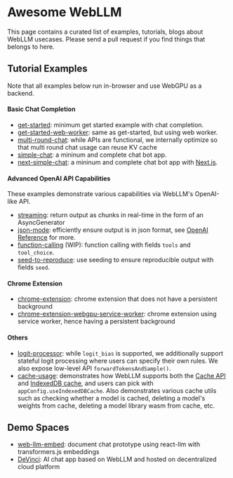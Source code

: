 # Awesome WebLLM

This page contains a curated list of examples, tutorials, blogs about WebLLM usecases.
Please send a pull request if you find things that belongs to here.

## Tutorial Examples

Note that all examples below run in-browser and use WebGPU as a backend.

#### Basic Chat Completion
- [get-started](get-started): minimum get started example with chat completion.
- [get-started-web-worker](get-started-web-worker): same as get-started, but using web worker.
- [multi-round-chat](multi-round-chat): while APIs are functional, we internally optimize so that multi round chat usage can reuse KV cache
- [simple-chat](simple-chat): a mininum and complete chat bot app.
- [next-simple-chat](next-simple-chat): a mininum and complete chat bot app with [Next.js](https://nextjs.org/).

#### Advanced OpenAI API Capabilities
These examples demonstrate various capabilities via WebLLM's OpenAI-like API.
- [streaming](streaming): return output as chunks in real-time in the form of an AsyncGenerator
- [json-mode](json-mode): efficiently ensure output is in json format, see [OpenAI Reference](https://platform.openai.com/docs/guides/text-generation/chat-completions-api) for more.
- [function-calling](function-calling) (WIP): function calling with fields `tools` and `tool_choice`.
- [seed-to-reproduce](seed-to-reproduce): use seeding to ensure reproducible output with fields `seed`.

#### Chrome Extension
- [chrome-extension](chrome-extension): chrome extension that does not have a persistent background
- [chrome-extension-webgpu-service-worker](chrome-extension-webgpu-service-worker): chrome extension using service worker, hence having a persistent background

#### Others
- [logit-processor](logit-processor): while `logit_bias` is supported, we additionally support stateful logit processing where users can specify their own rules. We also expose low-level API `forwardTokensAndSample()`.
- [cache-usage](cache-usage): demonstrates how WebLLM supports both the [Cache API](https://developer.mozilla.org/en-US/docs/Web/API/Cache) and [IndexedDB cache](https://developer.mozilla.org/en-US/docs/Web/API/IndexedDB_API), and
users can pick with `appConfig.useIndexedDBCache`. Also demonstrates various cache utils such as checking
whether a model is cached, deleting a model's weights from cache, deleting a model library wasm from cache, etc.

## Demo Spaces

- [web-llm-embed](https://huggingface.co/spaces/matthoffner/web-llm-embed): document chat prototype using react-llm with transformers.js embeddings 
- [DeVinci](https://x6occ-biaaa-aaaai-acqzq-cai.icp0.io/): AI chat app based on WebLLM and hosted on decentralized cloud platform

